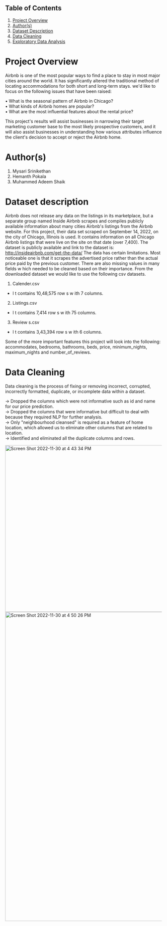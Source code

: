 ## Table of Contents
1. [Project Overview](#dataset)
2. [Author(s)](#author)
3. [Dataset Description](#description)
4. [Data Cleaning](#cleaning)
5. [Exploratory Data Analysis](#EDA)

# Project Overview

Airbnb is one of the most popular ways to find a place to stay in most major cities around the world. It has significantly altered the traditional method of locating accommodations for both short and long-term stays. we'd like to focus on the following issues that have been raised:  

• What is the seasonal pattern of Airbnb in Chicago?  
• What kinds of Airbnb homes are popular?  
• What are the most influential features about the rental price?  


This project's results will assist businesses in narrowing their target marketing customer base to the most likely prospective customers, and it will also assist businesses in understanding how various attributes influence the client's decision to accept or reject the Airbnb home.  

# Author(s) 

1. Mysari Srinikethan 
2. Hemanth Pokala 
3. Muhammed Adeem Shaik 


# Dataset description 

Airbnb does not release any data on the listings in its marketplace, but a separate group named Inside Airbnb scrapes 
and compiles publicly available information about many cities Airbnb's listings from the Airbnb website. For this project, 
their data set scraped on September 14, 2022, on the city of Chicago, Illinois is used. It contains information on all Chicago 
Airbnb listings that were live on the site on that date (over 7,400). 
The dataset is publicly available and link to the dataset is: http://insideairbnb.com/get-the-data/
The data has certain limitations. Most noticeable one is that it scrapes the advertised price rather than the actual price paid by 
the previous customer. There are also missing values in many fields w hich needed to be cleaned based on their importance.
From the downloaded dataset we would like to use the following csv datasets. 
1) Calender.csv 
- I t contains 10,48,575 row s w ith 7 columns. 
2) Listings.csv 
- I t contains 7,414 row s w ith 75 columns. 
3) Review s.csv 
- I t contains 3,43,394 row s w ith 6 columns. 

Some of the more important features this project will look into the following: accommodates, bedrooms, bathrooms, beds, price, 
minimum_nights, maximum_nights and number_of_reviews.

# Data Cleaning 

Data cleaning is the process of fixing or removing incorrect, corrupted, incorrectly formatted, duplicate, or incomplete data within a dataset. 

-> Dropped the columns which were not informative such as id and name for our price prediction.  
-> Dropped the columns that were informative but difficult to deal with because they required NLP for further analysis.  
-> Only "neighbourhood cleansed" is required as a feature of home location, which allowed us to eliminate other columns that are related to location.  
-> Identified and eliminated all the duplicate columns and rows.  

<img width="535" alt="Screen Shot 2022-11-30 at 4 43 34 PM" src="https://user-images.githubusercontent.com/89613198/204924958-08762063-4031-4b34-87c9-78c6e6e60b9e.png">



<img width="992" alt="Screen Shot 2022-11-30 at 4 50 26 PM" src="https://user-images.githubusercontent.com/89613198/204925092-db0712a4-b64d-43ba-81f9-624097a82b14.png">
